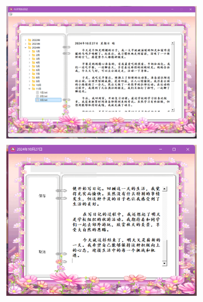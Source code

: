![日记](https://raw.githubusercontent.com/lankai7/Diary/75d021370549b73f0a8ddc2b70c70a8f9dc22ca8/pic/001.jpg)

![日记](https://github.com/lankai7/Diary/blob/master/pic/002.jpg)
